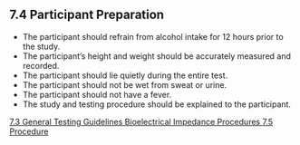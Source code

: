## 7.4 Participant Preparation

* The participant should refrain from alcohol intake for 12 hours prior to the study.
* The participant’s height and weight should be accurately measured and recorded.
* The participant should lie quietly during the entire test.
* The participant should not be wet from sweat or urine.
* The participant should not have a fever.
* The study and testing procedure should be explained to the participant.


<div class="center">
<div class="btn-group">
  <a href=":pages_path:/manuals/bioelectrical-impedance/7-03-general-testing-guidelines.md" class="btn btn-default">
    <span class="glyphicon glyphicon-chevron-left"></span>
    7.3 General Testing Guidelines
  </a>

  <a href=":pages_path:/manuals/bioelectrical-impedance" class="btn btn-default">
    <span class="glyphicon glyphicon-chevron-up"></span>
    Bioelectrical Impedance Procedures
  </a>

  <a href=":pages_path:/manuals/bioelectrical-impedance/7-05-00-procedure.md" class="btn btn-success">
    7.5 Procedure
    <span class="glyphicon glyphicon-chevron-right"></span>
  </a>
</div>
</div>
